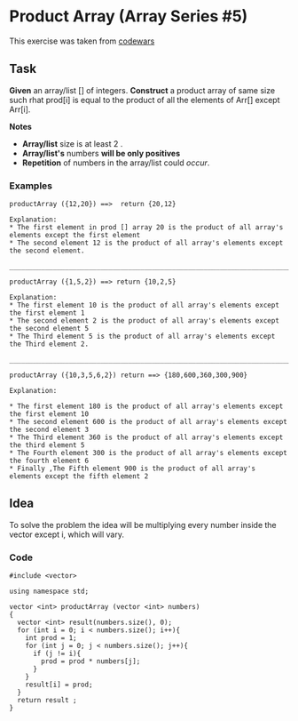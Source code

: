 # Product Array (Array Series #5)

This exercise was taken from [codewars](https://www.codewars.com/kata/5a905c2157c562994900009d)

## Task

**Given** an array/list [] of integers. **Construct** a product array of same size such rhat prod[i] is equal to the product of all the elements of Arr[] except Arr[i].

**Notes**
* **Array/list** size is at least 2 .
* **Array/list's** numbers **will be only positives**
* **Repetition** of numbers in the array/list could *occur*.

### Examples 

```
productArray ({12,20}) ==>  return {20,12}

Explanation:
* The first element in prod [] array 20 is the product of all array's elements except the first element
* The second element 12 is the product of all array's elements except the second element.

_______________________________________________________________________________________________________

productArray ({1,5,2}) ==> return {10,2,5}

Explanation:
* The first element 10 is the product of all array's elements except the first element 1
* The second element 2 is the product of all array's elements except the second element 5
* The Third element 5 is the product of all array's elements except the Third element 2.

_______________________________________________________________________________________________________

productArray ({10,3,5,6,2}) return ==> {180,600,360,300,900}

Explanation:

* The first element 180 is the product of all array's elements except the first element 10
* The second element 600 is the product of all array's elements except the second element 3
* The Third element 360 is the product of all array's elements except the third element 5
* The Fourth element 300 is the product of all array's elements except the fourth element 6
* Finally ,The Fifth element 900 is the product of all array's elements except the fifth element 2
```


## Idea

To solve the problem the idea will be multiplying every number inside the vector except i, which will vary.

### Code
```
#include <vector>

using namespace std; 

vector <int> productArray (vector <int> numbers)
{
  vector <int> result(numbers.size(), 0);
  for (int i = 0; i < numbers.size(); i++){
    int prod = 1;
    for (int j = 0; j < numbers.size(); j++){
      if (j != i){
        prod = prod * numbers[j];
      }
    }
    result[i] = prod;
  }
  return result ;
}
```